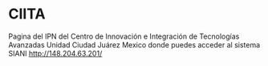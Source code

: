 # CIITA
Pagina del IPN del Centro de Innovación e Integración de Tecnologías Avanzadas Unidad Ciudad Juárez Mexico donde puedes acceder al sistema SIANI
http://148.204.63.201/
